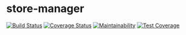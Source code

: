 # store-manager
[![Build Status](https://travis-ci.com/deytola/store-management.svg?branch=develop)](https://travis-ci.com/deytola/store-management)
[![Coverage Status](https://coveralls.io/repos/github/deytola/store-management/badge.svg?branch=develop)](https://coveralls.io/github/deytola/store-management?branch=develop)
[![Maintainability](https://api.codeclimate.com/v1/badges/710c63f45da0c6d8c644/maintainability)](https://codeclimate.com/github/deytola/store-management/maintainability)
[![Test Coverage](https://api.codeclimate.com/v1/badges/710c63f45da0c6d8c644/test_coverage)](https://codeclimate.com/github/deytola/store-management/test_coverage)

